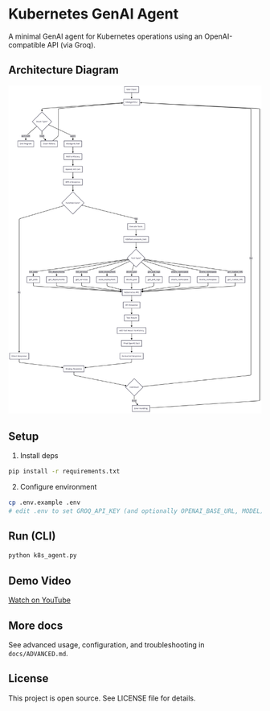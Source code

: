 # Kubernetes GenAI Agent

A minimal GenAI agent for Kubernetes operations using an OpenAI-compatible API (via Groq).

## Architecture Diagram

![Architecture Diagram](Mermaid%20Chart-2025-08-24-094404.png)

## Setup

1) Install deps
```bash
pip install -r requirements.txt
```

2) Configure environment
```bash
cp .env.example .env
# edit .env to set GROQ_API_KEY (and optionally OPENAI_BASE_URL, MODEL)
```

## Run (CLI)

```bash
python k8s_agent.py
```

## Demo Video

[Watch on YouTube](https://www.youtube.com/watch?v=VoRt32U_sUw)

## More docs

See advanced usage, configuration, and troubleshooting in `docs/ADVANCED.md`.

## License

This project is open source. See LICENSE file for details.
